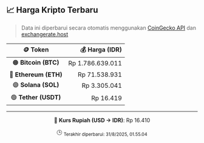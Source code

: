 

<!-- HARGA_KRIPTO -->
## 📈 Harga Kripto Terbaru

> Data ini diperbarui secara otomatis menggunakan [CoinGecko API](https://www.coingecko.com/) dan [exchangerate.host](https://exchangerate.host/)

<div align="center">

| 🪙 Token | 💰 Harga (IDR) |
|:------:|---------------:|
| 🟠 **Bitcoin (BTC)**   | Rp 1.786.639.011 |
| 🔵 **Ethereum (ETH)**  | Rp 71.538.931 |
| 🟣 **Solana (SOL)**    | Rp 3.305.041 |
| 🟢 **Tether (USDT)**   | Rp 16.419 |

---

💱 **Kurs Rupiah (USD → IDR)**: Rp 16.410

🕒 <sub>Terakhir diperbarui: 31/8/2025, 01.55.04</sub>

</div>
<!-- /HARGA_KRIPTO -->